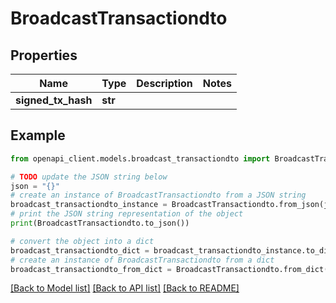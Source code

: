 # BroadcastTransactiondto


## Properties

Name | Type | Description | Notes
------------ | ------------- | ------------- | -------------
**signed_tx_hash** | **str** |  | 

## Example

```python
from openapi_client.models.broadcast_transactiondto import BroadcastTransactiondto

# TODO update the JSON string below
json = "{}"
# create an instance of BroadcastTransactiondto from a JSON string
broadcast_transactiondto_instance = BroadcastTransactiondto.from_json(json)
# print the JSON string representation of the object
print(BroadcastTransactiondto.to_json())

# convert the object into a dict
broadcast_transactiondto_dict = broadcast_transactiondto_instance.to_dict()
# create an instance of BroadcastTransactiondto from a dict
broadcast_transactiondto_from_dict = BroadcastTransactiondto.from_dict(broadcast_transactiondto_dict)
```
[[Back to Model list]](../README.md#documentation-for-models) [[Back to API list]](../README.md#documentation-for-api-endpoints) [[Back to README]](../README.md)


